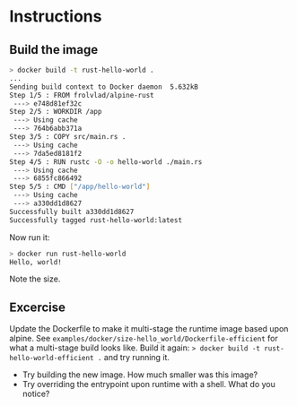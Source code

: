 # Instructions

## Build the image

```bash
> docker build -t rust-hello-world .
...
Sending build context to Docker daemon  5.632kB
Step 1/5 : FROM frolvlad/alpine-rust
 ---> e748d81ef32c
Step 2/5 : WORKDIR /app
 ---> Using cache
 ---> 764b6abb371a
Step 3/5 : COPY src/main.rs .
 ---> Using cache
 ---> 7da5ed8181f2
Step 4/5 : RUN rustc -O -o hello-world ./main.rs
 ---> Using cache
 ---> 6855fc866492
Step 5/5 : CMD ["/app/hello-world"]
 ---> Using cache
 ---> a330dd1d8627
Successfully built a330dd1d8627
Successfully tagged rust-hello-world:latest
```

Now run it:

```bash
> docker run rust-hello-world
Hello, world!
```

Note the size.

## Excercise

Update the Dockerfile to make it multi-stage the runtime image based upon alpine.  See `examples/docker/size-hello_world/Dockerfile-efficient` for what a multi-stage build looks like.  Build it again: `> docker build -t rust-hello-world-efficient .` and try running it.

* Try building the new image.  How much smaller was this image?
* Try overriding the entrypoint upon runtime with a shell.  What do you notice?
